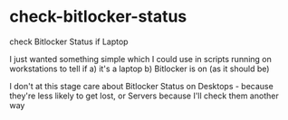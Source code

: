# check-bitlocker-status
 check Bitlocker Status if Laptop


I just wanted something simple which I could use in scripts running on workstations to tell if
	a) it's a laptop
	b) Bitlocker is on (as it should be)

I don't at this stage care about Bitlocker Status on Desktops - because they're less likely to get lost, or Servers because I'll check them another way
